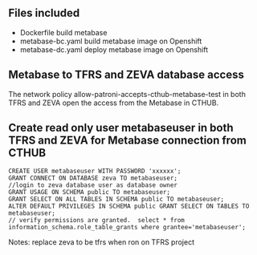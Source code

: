 ## Files included
* Dockerfile build metabase 
* metabase-bc.yaml build metabase image on Openshift
* metabase-dc.yaml deploy metabase image on Openshift

## Metabase to TFRS and ZEVA database access
The network policy allow-patroni-accepts-cthub-metabase-test in both TFRS and ZEVA open the access from the Metabase in CTHUB.

## Create read only user metabaseuser in both TFRS and ZEVA for Metabase connection from CTHUB
```//login as postgres user
CREATE USER metabaseuser WITH PASSWORD 'xxxxxx';
GRANT CONNECT ON DATABASE zeva TO metabaseuser;
//login to zeva database user as database owner
GRANT USAGE ON SCHEMA public TO metabaseuser;
GRANT SELECT ON ALL TABLES IN SCHEMA public TO metabaseuser;
ALTER DEFAULT PRIVILEGES IN SCHEMA public GRANT SELECT ON TABLES TO metabaseuser;
// verify permissions are granted.  select * from information_schema.role_table_grants where grantee='metabaseuser';
```
Notes: replace zeva to be tfrs when ron on TFRS project
